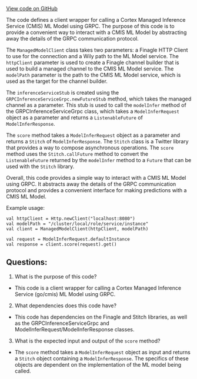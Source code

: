[View code on GitHub](https://github.com/misbahsy/the-algorithm/product-mixer/component-library/src/main/scala/com/twitter/product_mixer/component_library/scorer/common/ManagedModelClient.scala)

The code defines a client wrapper for calling a Cortex Managed Inference Service (CMIS) ML Model using GRPC. The purpose of this code is to provide a convenient way to interact with a CMIS ML Model by abstracting away the details of the GRPC communication protocol. 

The `ManagedModelClient` class takes two parameters: a Finagle HTTP Client to use for the connection and a Wily path to the ML Model service. The `httpClient` parameter is used to create a Finagle channel builder that is used to build a managed channel to the CMIS ML Model service. The `modelPath` parameter is the path to the CMIS ML Model service, which is used as the target for the channel builder. 

The `inferenceServiceStub` is created using the `GRPCInferenceServiceGrpc.newFutureStub` method, which takes the managed channel as a parameter. This stub is used to call the `modelInfer` method of the GRPCInferenceServiceGrpc class, which takes a `ModelInferRequest` object as a parameter and returns a `ListenableFuture` of `ModelInferResponse`. 

The `score` method takes a `ModelInferRequest` object as a parameter and returns a `Stitch` of `ModelInferResponse`. The `Stitch` class is a Twitter library that provides a way to compose asynchronous operations. The `score` method uses the `Stitch.callFuture` method to convert the `ListenableFuture` returned by the `modelInfer` method to a `Future` that can be used with the `Stitch` library. 

Overall, this code provides a simple way to interact with a CMIS ML Model using GRPC. It abstracts away the details of the GRPC communication protocol and provides a convenient interface for making predictions with a CMIS ML Model. 

Example usage:

```
val httpClient = Http.newClient("localhost:8080")
val modelPath = "/cluster/local/role/service/instance"
val client = ManagedModelClient(httpClient, modelPath)

val request = ModelInferRequest.defaultInstance
val response = client.score(request).get()
```
## Questions: 
 1. What is the purpose of this code?
- This code is a client wrapper for calling a Cortex Managed Inference Service (go/cmis) ML Model using GRPC.

2. What dependencies does this code have?
- This code has dependencies on the Finagle and Stitch libraries, as well as the GRPCInferenceServiceGrpc and ModelInferRequest/ModelInferResponse classes.

3. What is the expected input and output of the `score` method?
- The `score` method takes a `ModelInferRequest` object as input and returns a `Stitch` object containing a `ModelInferResponse`. The specifics of these objects are dependent on the implementation of the ML model being called.